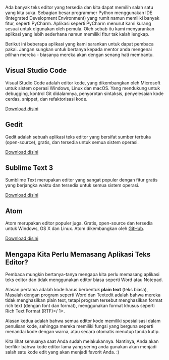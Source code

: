 Ada banyak teks editor yang tersedia dan kita dapat memilih salah satu yang kita suka. Sebagian besar programmer Python menggunakan IDE (Integrated Development Environment) yang rumit namun memiliki banyak fitur, seperti PyCharm. Aplikasi seperti PyCharm menurut kami kurang sesuai untuk digunakan oleh pemula. Oleh sebab itu kami menyarankan aplikasi yang lebih sederhana namun memiliki fitur tak kalah lengkap.

Berikut ini beberapa aplikasi yang kami sarankan untuk dapat pembaca pakai. Jangan sungkan untuk bertanya kepada mentor anda mengenai pilihan mereka - biasanya mereka akan dengan senang hati membantu.

## Visual Studio Code

Visual Studio Code adalah editor kode, yang dikembangkan oleh Microsoft untuk sistem operasi Windows, Linux dan macOS. Yang mendukung untuk debugging, kontrol Git didalamnya, penyorotan sintaksis, penyelesaian kode cerdas, snippet, dan refaktorisasi kode.

[Download disini](https://code.visualstudio.com/download)

## Gedit

Gedit adalah sebuah aplikasi teks editor yang bersifat sumber terbuka (open-source), gratis, dan tersedia untuk semua sistem operasi.

[Download disini](https://wiki.gnome.org/Apps/Gedit#Download)

## Sublime Text 3

Sumblime Text merupakan editor yang sangat populer dengan fitur gratis yang berjangka waktu dan tersedia untuk semua sistem operasi.

[Download disini](https://www.sublimetext.com/3)

## Atom

Atom merupakan editor populer juga. Gratis, open-source dan tersedia untuk Windows, OS X dan Linux. Atom dikembangkan oleh [GitHub](https://github.com/).

[Download disini](https://atom.io/)

## Mengapa Kita Perlu Memasang Aplikasi Teks Editor?

Pembaca mungkin bertanya-tanya mengapa kita perlu memasang aplikasi teks editor dan tidak menggunakan editor biasa seperti Word atau Notepad.

Alasan pertama adalah kode harus berbentuk **plain text** (teks biasa), Masalah dengan program seperti Word dan Textedit adalah bahwa mereka tidak menghasilkan plain text, tetapi program tersebut menghasilkan format rich text (dengan font dan format), menggunakan format khusus seperti  Rich Text Format (RTF)</ 1>.</p> 

Alasan kedua adalah bahwa semua editor kode memiliki spesialisasi dalam penulisan kode, sehingga mereka memiliki fungsi yang berguna seperti menandai kode dengan warna, atau secara otomatis menutup tanda kutip.

Kita lihat semuanya saat Anda sudah melakukannya. Nantinya, Anda akan berfikir bahwa kode editor lama yang sering anda gunakan akan menjadi salah satu kode edit yang akan menjadi favorit Anda. :)
